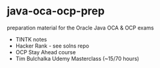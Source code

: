 # java-oca-ocp-prep
preparation material for the Oracle Java OCA &amp; OCP exams


* TINTK notes
* Hacker Rank - see solns repo
* OCP Stay Ahead course
* Tim Bulchalka Udemy Masterclass (~15/70 hours)

